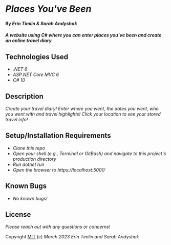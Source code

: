 # _Places You've Been_

#### By _Erin Timlin & Sarah Andyshak_

#### _A website using C# where you can enter places you've been and create an online travel diary_

## Technologies Used

* _.NET 6_
* _ASP.NET Core MVC 6_
* _C# 10_

## Description

_Create your travel diary! Enter where you went, the dates you went, who you went with and travel highlights! Click your location to see your stored travel info!_

## Setup/Installation Requirements

* _Clone this repo_
* _Open your shell (e.g., Terminal or GitBash) and navigate to this project's production directory_
* _Run dotnet run_
* _Open the browser to https://localhost:5001/_


## Known Bugs

* _No known bugs!_


## License

_Please reach out with any questions or concerns!_

Copyright [MIT](license.txt) (c) _March 2023_ _Erin Timlin and Sarah Andyshak_



